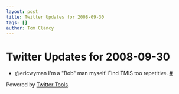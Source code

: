 ```yaml
---
layout: post
title: Twitter Updates for 2008-09-30
tags: []
author: Tom Clancy
---
```


# Twitter Updates for 2008-09-30

<ul>
	<li>@ericwyman I'm a "Bob" man myself. Find TMIS too repetitive. <a href="http://twitter.com/tclancy/statuses/940918680">#</a></li>
</ul>
<p>Powered by <a href="http://alexking.org/projects/wordpress">Twitter Tools</a>.</p>
